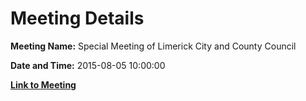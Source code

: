 # Meeting Details

**Meeting Name:** Special Meeting of Limerick City and County Council

**Date and Time:** 2015-08-05 10:00:00

**[Link to Meeting](https://www.limerick.ie/council/whats-on/special-meeting-limerick-city-and-county-council-16)**
